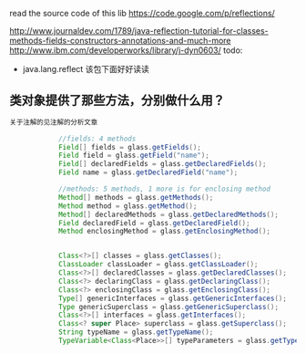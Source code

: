 read the source code of this lib https://code.google.com/p/reflections/


 http://www.journaldev.com/1789/java-reflection-tutorial-for-classes-methods-fields-constructors-annotations-and-much-more
 http://www.ibm.com/developerworks/library/j-dyn0603/
todo:
 - java.lang.reflect 该包下面好好读读




 ## 类对象提供了那些方法，分别做什么用？

 ```java
 关于注解的见注解的分析文章

             //fields: 4 methods
             Field[] fields = glass.getFields();
             Field field = glass.getField("name");
             Field[] declaredFields = glass.getDeclaredFields();
             Field name = glass.getDeclaredField("name");

             //methods: 5 methods, 1 more is for enclosing method
             Method[] methods = glass.getMethods();
             Method method = glass.getMethod();
             Method[] declaredMethods = glass.getDeclaredMethods();
             Field declaredField = glass.getDeclaredField();
             Method enclosingMethod = glass.getEnclosingMethod();


             Class<?>[] classes = glass.getClasses();
             ClassLoader classLoader = glass.getClassLoader();
             Class<?>[] declaredClasses = glass.getDeclaredClasses();
             Class<?> declaringClass = glass.getDeclaringClass();
             Class<?> enclosingClass = glass.getEnclosingClass();
             Type[] genericInterfaces = glass.getGenericInterfaces();
             Type genericSuperclass = glass.getGenericSuperclass();
             Class<?>[] interfaces = glass.getInterfaces();
             Class<? super Place> superclass = glass.getSuperclass();
             String typeName = glass.getTypeName();
             TypeVariable<Class<Place>>[] typeParameters = glass.getTypeParameters();




 ```
